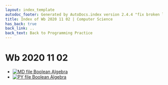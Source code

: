 ```yaml
---
layout: index_template
autodoc_footer: Generated by AutoDocs.index version 2.4.4 "fix broken link for 'C' filetype" ⓒ Starwort, 2020
title: Index of Wb 2020 11 02 | Computer Science
has_back: true
back_link: ..
back_text: Back to Programming Practice
---
```


# **Wb 2020 11 02**

- [![MD file](https://img.icons8.com/windows/512/03dac6/regular-document.png) Boolean Algebra](./boolean_algebra.html)
- [![PY file](https://img.icons8.com/windows/512/03dac6/py.png) Boolean Algebra](./boolean_algebra.py)
